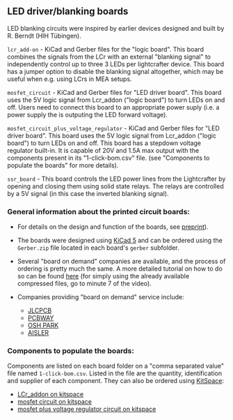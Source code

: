 ## LED driver/blanking boards

LED blanking circuits were inspired by earlier devices designed and built by R. Berndt (HIH Tübingen).

`lcr_add-on` - KiCad and Gerber files for the "logic board". This board combines the signals from the LCr with an external "blanking signal" to independently control up to three 3 LEDs per lightcrafter device. This board has a jumper option to disable the blanking signal altogether, which may be useful when e.g. using LCrs in MEA setups.

`mosfet_circuit` - KiCad and Gerber files for "LED driver board". This board uses the 5V logic signal from Lcr_addon ("logic board") to turn LEDs on and off. Users need to connect this board to an appropriate power suply (i.e. a power supply the is outputing the LED forward voltage).

`mosfet_circuit_plus_voltage_regulator` - KiCad and Gerber files for "LED driver board". This board uses the 5V logic signal from Lcr_addon ("logic board") to turn LEDs on and off. This board has a stepdown voltage regulator built-in. It is capable of 20V and 1.5A max output with the components present in its "1-click-bom.csv" file. (see "Components to populate the boards" for more details).

`ssr_board` - This board controls the LED power lines from the Lightcrafter by opening and closing them using solid state relays. The relays are controlled by a 5V signal (in this case the inverted blanking signal).


### General information about the printed circuit boards:

- For details on the design and function of the boards, see [preprint](https://www.biorxiv.org/content/10.1101/649566v1)).

- The boards were designed using [KiCad 5](http://www.kicad.org/) and can be ordered using the `Gerber.zip` file located in each board's `gerber` subfolder.

- Several "board on demand" companies are available, and the process of ordering is pretty much the same. A more detailed tutorial on how to do so can be found [here](https://www.youtube.com/watch?v=ENmDnoKs2hM) (for simply using the already available compressed files, go to minute 7 of the video).

- Companies providing "board on demand" service include:

   - [JLCPCB](https://jlcpcb.com/)
   - [PCBWAY](https://www.pcbway.com)
   - [OSH PARK](https://oshpark.com/)
   - [AISLER](https://aisler.net/)


### Components to populate the boards:

Components are listed on each board folder on a "comma separated value" file named `1-click-bom.csv`. Listed in the file are the quantity, identification and supplier of each component. They can also be ordered using [KitSpace](kitspace.org):

 - [LCr_addon on kitspace](https://kitspace.org/boards/github.com/eulerlab/open-visual-stimulator/boards/lcr_add-on/)
 - [mosfet circuit on kitspace](https://kitspace.org/boards/github.com/eulerlab/open-visual-stimulator/boards/mosfet_circuit/)
 - [mosfet  plus voltage regulator circuit on kitspace](https://kitspace.org/boards/github.com/eulerlab/open-visual-stimulator/boards/mosfet_circuit_plus_voltage_regulator/)
